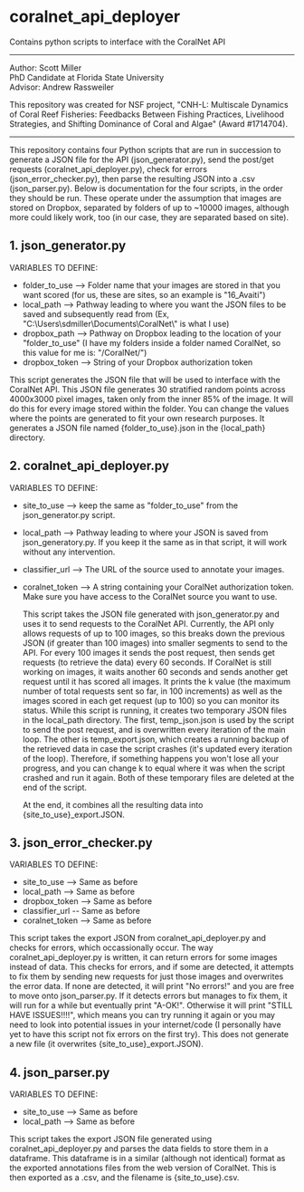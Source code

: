 # coralnet_api_deployer
Contains python scripts to interface with the CoralNet API
_______________________
Author: Scott Miller  
PhD Candidate at Florida State University  
Advisor: Andrew Rassweiler

This repository was created for NSF project, "CNH-L: Multiscale Dynamics of Coral Reef Fisheries: Feedbacks Between Fishing Practices, Livelihood Strategies, and Shifting Dominance of Coral and Algae" (Award #1714704).
_______________________
This repository contains four Python scripts that are run in succession to generate a JSON file for the API (json_generator.py), send the post/get requests (coralnet_api_deployer.py), check for errors (json_error_checker.py), then parse the resulting JSON into a .csv (json_parser.py).  Below is documentation for the four scripts, in the order they should be run.  These operate under the assumption that images are stored on Dropbox, separated by folders of up to ~10000 images, although more could likely work, too (in our case, they are separated based on site).

## 1. json_generator.py

  VARIABLES TO DEFINE:
  - folder_to_use --> Folder name that your images are stored in that you want scored (for us, these are sites, so an example is "16_Avaiti")
  - local_path --> Pathway leading to where you want the JSON files to be saved and subsequently read from (Ex, "C:\\Users\\sdmiller\\Documents\\CoralNet\\" is what I use)
  - dropbox_path -->  Pathway on Dropbox leading to the location of your "folder_to_use" (I have my folders inside a folder named CoralNet, so this value for me is: "/CoralNet/")
  - dropbox_token --> String of your Dropbox authorization token
  
  This script generates the JSON file that will be used to interface with the CoralNet API.  This JSON file generates 30 stratified random points across 4000x3000 pixel images, taken only from the inner 85% of the image.  It will do this for every image stored within the folder.  You can change the values where the points are generated to fit your own research purposes.  It generates a JSON file named {folder_to_use}.json in the {local_path} directory.

## 2. coralnet_api_deployer.py

  VARIABLES TO DEFINE:
  - site_to_use --> keep the same as "folder_to_use" from the json_generator.py script.
  - local_path --> Pathway leading to where your JSON is saved from json_generatory.py.  If you keep it the same as in that script, it will work without any intervention.
  - classifier_url --> The URL of the source used to annotate your images.
  - coralnet_token --> A string containing your CoralNet authorization token.  Make sure you have access to the CoralNet source you want to use.
  
    This script takes the JSON file generated with json_generator.py and uses it to send requests to the CoralNet API.  Currently, the API only allows requests of up to 100 images, so this breaks down the previous JSON (if greater than 100 images) into smaller segments to send to the API.  For every 100 images it sends the post request, then sends get requests (to retrieve the data) every 60 seconds.  If CoralNet is still working on images, it waits another 60 seconds and sends another get request until it has scored all images.  It prints the k value (the maximum number of total requests sent so far, in 100 increments) as well as the images scored in each get request (up to 100) so you can monitor its status.  While this script is running, it creates two temporary JSON files in the local_path directory.  The first, temp_json.json is used by the script to send the post request, and is overwritten every iteration of the main loop.  The other is temp_export.json, which creates a running backup of the retrieved data in case the script crashes (it's updated every iteration of the loop).  Therefore, if something happens you won't lose all your progress, and you can change k to equal where it was when the script crashed and run it again.  Both of these temporary files are deleted at the end of the script.
    
    At the end, it combines all the resulting data into {site_to_use}_export.JSON.  
    
  
## 3. json_error_checker.py

  VARIABLES TO DEFINE:
  - site_to_use --> Same as before
  - local_path --> Same as before
  - dropbox_token --> Same as before
  - classifier_url -- Same as before
  - coralnet_token --> Same as before
  
  This script takes the export JSON from coralnet_api_deployer.py and checks for errors, which occassionally occur.  The way coralnet_api_deployer.py is written, it can return errors for some images instead of data.  This checks for errors, and if some are detected, it attempts to fix them by sending new requests for just those images and overwrites the error data.  If none are detected, it will print "No errors!" and you are free to move onto json_parser.py.  If it detects errors but manages to fix them, it will run for a while but eventually print "A-OK!".  Otherwise it will print "STILL HAVE ISSUES!!!!", which means you can try running it again or you may need to look into potential issues in your internet/code (I personally have yet to have this script not fix errors on the first try).  This does not generate a new file (it overwrites {site_to_use}_export.JSON).
  
## 4. json_parser.py

  VARIABLES TO DEFINE:
  - site_to_use --> Same as before
  - local_path --> Same as before
  
  This script takes the export JSON file generated using coralnet_api_deployer.py and parses the data fields to store them in a dataframe.  This dataframe is in a similar (although not identical) format as the exported annotations files from the web version of CoralNet.  This is then exported as a .csv, and the filename is {site_to_use}.csv.
